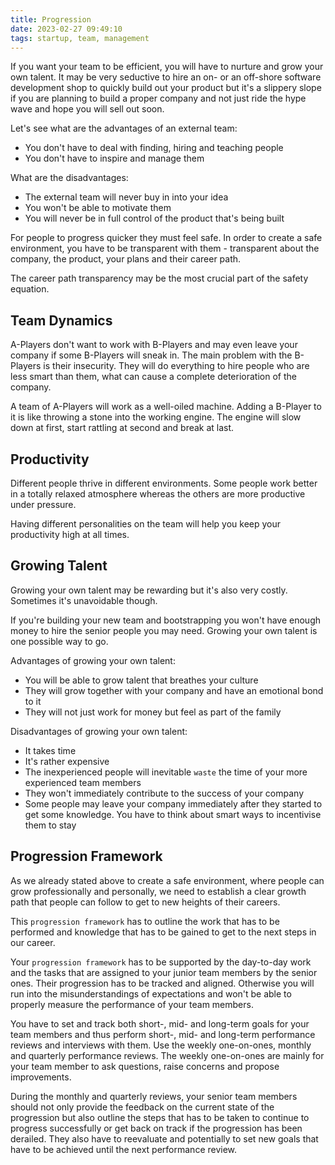 ```yaml
---
title: Progression
date: 2023-02-27 09:49:10
tags: startup, team, management
---
```


If you want your team to be efficient, you will have to nurture and grow your own talent. It may be very seductive to hire an on- or an off-shore software development shop to quickly build out your product but it's a slippery slope if you are planning to build a proper company and not just ride the hype wave and hope you will sell out soon.

<!-- more -->

Let's see what are the advantages of an external team:
- You don't have to deal with finding, hiring and teaching people
- You don't have to inspire and manage them

What are the disadvantages:
- The external team will never buy in into your idea
- You won't be able to motivate them
- You will never be in full control of the product that's being built


For people to progress quicker they must feel safe. In order to create a safe environment, you have to be transparent with them - transparent about the company, the product, your plans and their career path.

The career path transparency may be the most crucial part of the safety equation.

## Team Dynamics

A-Players don't want to work with B-Players and may even leave your company if some B-Players will sneak in. The main problem with the B-Players is their insecurity. They will do everything to hire people who are less smart than them, what can cause a complete deterioration of the company.

A team of A-Players will work as a well-oiled machine. Adding a B-Player to it is like throwing a stone into the working engine. The engine will slow down at first, start rattling at second and break at last.

## Productivity

Different people thrive in different environments. Some people work better in a totally relaxed atmosphere whereas the others are more productive under pressure.

Having different personalities on the team will help you keep your productivity high at all times.

## Growing Talent
Growing your own talent may be rewarding but it's also very costly. Sometimes it's unavoidable though.

If you're building your new team and bootstrapping you won't have enough money to hire the senior people you may need. Growing your own talent is one possible way to go.

Advantages of growing your own talent:
- You will be able to grow talent that breathes your culture
- They will grow together with your company and have an emotional bond to it
- They will not just work for money but feel as part of the family

Disadvantages of growing your own talent:
- It takes time
- It's rather expensive
- The inexperienced people will inevitable `waste` the time of your more experienced team members
- They won't immediately contribute to the success of your company
- Some people may leave your company immediately after they started to get some knowledge. You have to think about smart ways to incentivise them to stay

## Progression Framework
As we already stated above to create a safe environment, where people can grow professionally and personally, we need to establish a clear growth path that people can follow to get to new heights of their careers.

This `progression framework` has to outline the work that has to be performed and knowledge that has to be gained to get to the next steps in our career.


Your `progression framework` has to be supported by the day-to-day work and the tasks that are assigned to your junior team members by the senior ones. Their progression has to be tracked and aligned. Otherwise you will run into the misunderstandings of expectations and won't be able to properly measure the performance of your team members.

You have to set and track both short-, mid- and long-term goals for your team members and thus perform short-, mid- and long-term performance reviews and interviews with them. Use the weekly one-on-ones, monthly and quarterly performance reviews. The weekly one-on-ones are mainly for your team member to ask questions, raise concerns and propose improvements.

During the monthly and quarterly reviews, your senior team members should not only provide the feedback on the current state of the progression but also outline the steps that has to be taken to continue to progress successfully or get back on track if the progression has been derailed. They also have to reevaluate and potentially to set new goals that have to be achieved until the next performance review.





